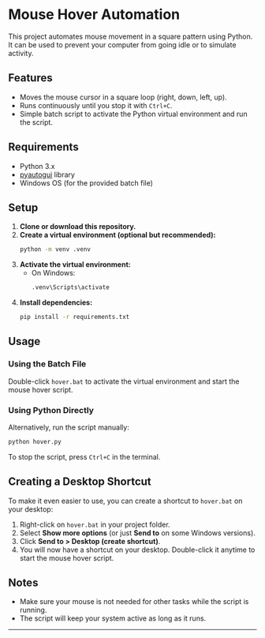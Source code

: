 # Mouse Hover Automation

This project automates mouse movement in a square pattern using Python. It can be used to prevent your computer from going idle or to simulate activity.

## Features

- Moves the mouse cursor in a square loop (right, down, left, up).
- Runs continuously until you stop it with `Ctrl+C`.
- Simple batch script to activate the Python virtual environment and run the script.

## Requirements

- Python 3.x
- [pyautogui](https://pypi.org/project/pyautogui/) library
- Windows OS (for the provided batch file)

## Setup

1. **Clone or download this repository.**
2. **Create a virtual environment (optional but recommended):**
   ```sh
   python -m venv .venv
   ```
3. **Activate the virtual environment:**
   - On Windows:
     ```sh
     .venv\Scripts\activate
     ```
4. **Install dependencies:**
   ```sh
   pip install -r requirements.txt
   ```

## Usage

### Using the Batch File

Double-click `hover.bat` to activate the virtual environment and start the mouse hover script.

### Using Python Directly

Alternatively, run the script manually:
```sh
python hover.py
```

To stop the script, press `Ctrl+C` in the terminal.

## Creating a Desktop Shortcut

To make it even easier to use, you can create a shortcut to `hover.bat` on your desktop:

1. Right-click on `hover.bat` in your project folder.
2. Select **Show more options** (or just **Send to** on some Windows versions).
3. Click **Send to > Desktop (create shortcut)**.
4. You will now have a shortcut on your desktop. Double-click it anytime to start the mouse hover script.

## Notes

- Make sure your mouse is not needed for other tasks while the script is running.
- The script will keep your system active as long as it runs.

---